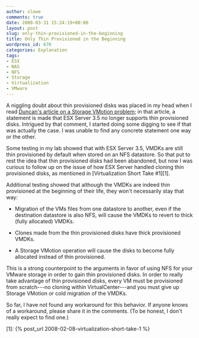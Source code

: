 ```yaml
---
author: slowe
comments: true
date: 2008-03-31 15:24:19+00:00
layout: post
slug: only-thin-provisioned-in-the-beginning
title: Only Thin Provisioned in the Beginning
wordpress_id: 670
categories: Explanation
tags:
- ESX
- NAS
- NFS
- Storage
- Virtualization
- VMware
---
```


A niggling doubt about thin provisioned disks was placed in my head when I read [Duncan's article on a Storage VMotion problem](http://www.yellow-bricks.com/2008/02/13/storage-vmotion-fails-with-error-message-failed-to-unstun-vm-after-disk-reparent/); in that article, a statement is made that ESX Server 3.5 no longer supports thin provisioned disks. Intrigued by that comment, I started doing some digging to see if that was actually the case. I was unable to find any concrete statement one way or the other.

Some testing in my lab showed that with ESX Server 3.5, VMDKs are still thin provisioned by default when stored on an NFS datastore. So that put to rest the idea that thin provisioned disks had been abandoned, but now I was curious to follow up on the issue of how ESX Server handled cloning thin provisioned disks, as mentioned in [Virtualization Short Take #1][1].

Additional testing showed that although the VMDKs are indeed thin provisioned at the beginning of their life, they won't necessarily stay that way:

* Migration of the VMs files from one datastore to another, even if the destination datastore is also NFS, will cause the VMDKs to revert to thick (fully allocated) VMDKs.

* Clones made from the thin provisioned disks have thick provisioned VMDKs.

* A Storage VMotion operation will cause the disks to become fully allocated instead of thin provisioned.

This is a strong counterpoint to the arguments in favor of using NFS for your VMware storage in order to gain thin provisioned disks. In order to really take advantage of thin provisioned disks, every VM must be provisioned from scratch---no cloning within VirtualCenter---and you must give up Storage VMotion or cold migration of the VMDKs.

So far, I have not found any workaround for this behavior. If anyone knows of a workaround, please share it in the comments. (To be honest, I don't really expect to find one.)

[1]: {% post_url 2008-02-08-virtualization-short-take-1 %}
